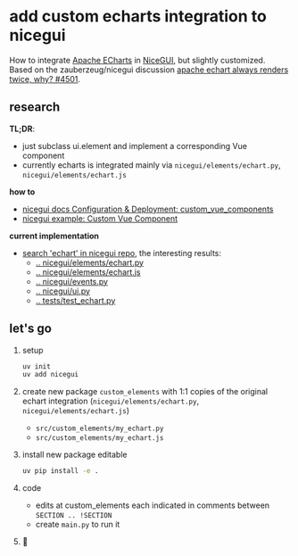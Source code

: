 # add custom echarts integration to nicegui

How to integrate [Apache ECharts](https://echarts.apache.org/examples/en/index.html) in [NiceGUI](https://nicegui.io), but slightly customized.<br>
Based on the zauberzeug/nicegui discussion [apache echart always renders twice, why? #4501](https://github.com/zauberzeug/nicegui/discussions/4501).

## research

**TL;DR**: 
 - just subclass ui.element and implement a corresponding Vue component
 - currently echarts is integrated mainly via `nicegui/elements/echart.py`, `nicegui/elements/echart.js`

**how to**
- [nicegui docs Configuration & Deployment: custom_vue_components](https://nicegui.io/documentation/section_configuration_deployment#custom_vue_components)
- [nicegui example: Custom Vue Component](https://github.com/zauberzeug/nicegui/tree/main/examples/custom_vue_component)

**current implementation**
- [search 'echart' in nicegui repo](https://github.com/search?q=repo%3Azauberzeug%2Fnicegui%20echart&type=code), the interesting results:
    - [.. nicegui/elements/echart.py](https://github.com/zauberzeug/nicegui/blob/8d48ec7236fcd8ed55a0c499caf0785581515a0c/nicegui/elements/echart.py#L20)
    - [.. nicegui/elements/echart.js](https://github.com/zauberzeug/nicegui/blob/8d48ec7236fcd8ed55a0c499caf0785581515a0c/nicegui/elements/echart.js#L2)
    - [.. nicegui/events.py](https://github.com/zauberzeug/nicegui/blob/8d48ec7236fcd8ed55a0c499caf0785581515a0c/nicegui/events.py#L66)
    - [.. nicegui/ui.py](https://github.com/zauberzeug/nicegui/blob/8d48ec7236fcd8ed55a0c499caf0785581515a0c/nicegui/ui.py#L37)
    - [.. tests/test_echart.py](https://github.com/zauberzeug/nicegui/blob/8d48ec7236fcd8ed55a0c499caf0785581515a0c/tests/test_echart.py#L89)

## let's go

1. setup

    ```sh
    uv init
    uv add nicegui
    ```

2. create new package `custom_elements` with 1:1 copies of the original echart integration (`nicegui/elements/echart.py`, `nicegui/elements/echart.js`)
    - `src/custom_elements/my_echart.py` 
    - `src/custom_elements/my_echart.js`

3. install new package editable

    ```sh
    uv pip install -e .
    ```

4. code
    - edits at custom_elements each indicated in comments between `SECTION .. !SECTION`
    - create `main.py` to run it

5. 🚀

